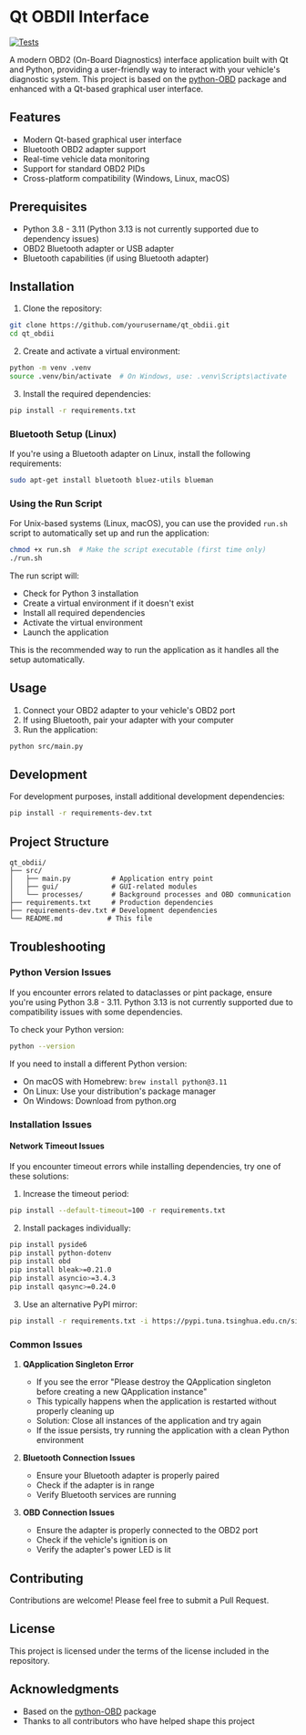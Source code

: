# Qt OBDII Interface

[![Tests](https://github.com/capp3/qt_obdii/actions/workflows/tests.yml/badge.svg)](https://github.com/capp3/qt_obdii/actions/workflows/tests.yml)

A modern OBD2 (On-Board Diagnostics) interface application built with Qt and Python, providing a user-friendly way to interact with your vehicle's diagnostic system. This project is based on the [python-OBD](https://github.com/brendan-w/python-OBD) package and enhanced with a Qt-based graphical user interface.

## Features

- Modern Qt-based graphical user interface
- Bluetooth OBD2 adapter support
- Real-time vehicle data monitoring
- Support for standard OBD2 PIDs
- Cross-platform compatibility (Windows, Linux, macOS)

## Prerequisites

- Python 3.8 - 3.11 (Python 3.13 is not currently supported due to dependency issues)
- OBD2 Bluetooth adapter or USB adapter
- Bluetooth capabilities (if using Bluetooth adapter)

## Installation

1. Clone the repository:

```bash
git clone https://github.com/yourusername/qt_obdii.git
cd qt_obdii
```

2. Create and activate a virtual environment:

```bash
python -m venv .venv
source .venv/bin/activate  # On Windows, use: .venv\Scripts\activate
```

3. Install the required dependencies:

```bash
pip install -r requirements.txt
```

### Bluetooth Setup (Linux)

If you're using a Bluetooth adapter on Linux, install the following requirements:

```bash
sudo apt-get install bluetooth bluez-utils blueman
```

### Using the Run Script

For Unix-based systems (Linux, macOS), you can use the provided `run.sh` script to automatically set up and run the application:

```bash
chmod +x run.sh  # Make the script executable (first time only)
./run.sh
```

The run script will:

- Check for Python 3 installation
- Create a virtual environment if it doesn't exist
- Install all required dependencies
- Activate the virtual environment
- Launch the application

This is the recommended way to run the application as it handles all the setup automatically.

## Usage

1. Connect your OBD2 adapter to your vehicle's OBD2 port
2. If using Bluetooth, pair your adapter with your computer
3. Run the application:

```bash
python src/main.py
```

## Development

For development purposes, install additional development dependencies:

```bash
pip install -r requirements-dev.txt
```

## Project Structure

```
qt_obdii/
├── src/
│   ├── main.py          # Application entry point
│   ├── gui/             # GUI-related modules
│   └── processes/       # Background processes and OBD communication
├── requirements.txt     # Production dependencies
├── requirements-dev.txt # Development dependencies
└── README.md           # This file
```

## Troubleshooting

### Python Version Issues

If you encounter errors related to dataclasses or pint package, ensure you're using Python 3.8 - 3.11. Python 3.13 is not currently supported due to compatibility issues with some dependencies.

To check your Python version:

```bash
python --version
```

If you need to install a different Python version:

- On macOS with Homebrew: `brew install python@3.11`
- On Linux: Use your distribution's package manager
- On Windows: Download from python.org

### Installation Issues

#### Network Timeout Issues

If you encounter timeout errors while installing dependencies, try one of these solutions:

1. Increase the timeout period:

```bash
pip install --default-timeout=100 -r requirements.txt
```

2. Install packages individually:

```bash
pip install pyside6
pip install python-dotenv
pip install obd
pip install bleak>=0.21.0
pip install asyncio>=3.4.3
pip install qasync>=0.24.0
```

3. Use an alternative PyPI mirror:

```bash
pip install -r requirements.txt -i https://pypi.tuna.tsinghua.edu.cn/simple
```

### Common Issues

1. **QApplication Singleton Error**
   - If you see the error "Please destroy the QApplication singleton before creating a new QApplication instance"
   - This typically happens when the application is restarted without properly cleaning up
   - Solution: Close all instances of the application and try again
   - If the issue persists, try running the application with a clean Python environment

2. **Bluetooth Connection Issues**
   - Ensure your Bluetooth adapter is properly paired
   - Check if the adapter is in range
   - Verify Bluetooth services are running

3. **OBD Connection Issues**
   - Ensure the adapter is properly connected to the OBD2 port
   - Check if the vehicle's ignition is on
   - Verify the adapter's power LED is lit

## Contributing

Contributions are welcome! Please feel free to submit a Pull Request.

## License

This project is licensed under the terms of the license included in the repository.

## Acknowledgments

- Based on the [python-OBD](https://github.com/brendan-w/python-OBD) package
- Thanks to all contributors who have helped shape this project
